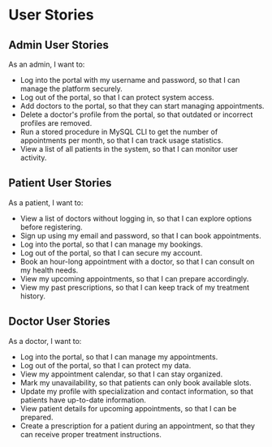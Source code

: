 # User Stories

## Admin User Stories
As an admin, I want to:
- Log into the portal with my username and password, so that I can manage the platform securely.
- Log out of the portal, so that I can protect system access.
- Add doctors to the portal, so that they can start managing appointments.
- Delete a doctor's profile from the portal, so that outdated or incorrect profiles are removed.
- Run a stored procedure in MySQL CLI to get the number of appointments per month, so that I can track usage statistics.
- View a list of all patients in the system, so that I can monitor user activity.

## Patient User Stories
As a patient, I want to:
- View a list of doctors without logging in, so that I can explore options before registering.
- Sign up using my email and password, so that I can book appointments.
- Log into the portal, so that I can manage my bookings.
- Log out of the portal, so that I can secure my account.
- Book an hour-long appointment with a doctor, so that I can consult on my health needs.
- View my upcoming appointments, so that I can prepare accordingly.
- View my past prescriptions, so that I can keep track of my treatment history.

## Doctor User Stories
As a doctor, I want to:
- Log into the portal, so that I can manage my appointments.
- Log out of the portal, so that I can protect my data.
- View my appointment calendar, so that I can stay organized.
- Mark my unavailability, so that patients can only book available slots.
- Update my profile with specialization and contact information, so that patients have up-to-date information.
- View patient details for upcoming appointments, so that I can be prepared.
- Create a prescription for a patient during an appointment, so that they can receive proper treatment instructions.
